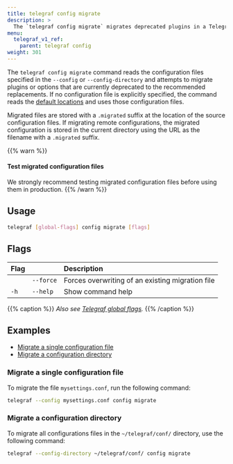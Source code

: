```yaml
---
title: telegraf config migrate
description: >
  The `telegraf config migrate` migrates deprecated plugins in a Telegraf configuration file to supported plugins.
menu:
  telegraf_v1_ref:
    parent: telegraf config
weight: 301
---
```


The `telegraf config migrate` command reads the configuration files specified 
in the `--config` or `--config-directory` and attempts to migrate plugins or
options that are currently deprecated to the recommended replacements.
If no configuration file is explicitly specified, the command reads the
[default locations](/telegraf/v1/configuration/#configuration-file-locations)
and uses those configuration files.

Migrated files are stored with a `.migrated` suffix at the
location of the source configuration files.
If migrating remote configurations, the migrated configuration is stored in the
current directory using the URL as the filename with a `.migrated` suffix.

{{% warn %}}
#### Test migrated configuration files

We strongly recommend testing migrated configuration files before using them in production.
{{% /warn %}}

## Usage

```sh
telegraf [global-flags] config migrate [flags]
```

## Flags

| Flag |           | Description                                      |
| :--- | :-------- | :----------------------------------------------- |
|      | `--force` | Forces overwriting of an existing migration file |
| `-h` | `--help`  | Show command help                                |

{{% caption %}}
_Also see [Telegraf global flags](/telegraf/v1/commands/#telegraf-global-flags)._
{{% /caption %}}

## Examples

- [Migrate a single configuration file](#migrate-a-single-configuration-file)
- [Migrate a configuration directory](#migrate-a-configuration-directory)

### Migrate a single configuration file

To migrate the file `mysettings.conf`, run the following command:

```sh
telegraf --config mysettings.conf config migrate
```

### Migrate a configuration directory

To migrate all configurations files in the `~/telegraf/conf/` directory, use
the following command:

```sh
telegraf --config-directory ~/telegraf/conf/ config migrate
```